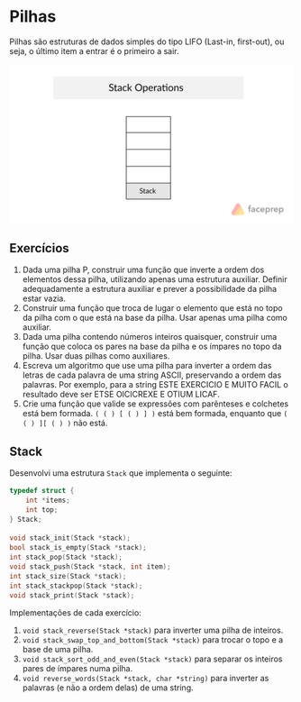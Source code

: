 # Pilhas

Pilhas são estruturas de dados simples do tipo LIFO (Last-in, first-out), ou seja,
o último item a entrar é o primeiro a sair.

![GIF](gif.gif)

## Exercícios

1) Dada uma pilha P, construir uma função que inverte a ordem dos elementos dessa pilha, utilizando apenas uma estrutura auxiliar. Definir adequadamente a estrutura auxiliar e prever a possibilidade da pilha estar vazia.
2) Construir uma função que troca de lugar o elemento que está no topo
   da pilha com o que está na base da pilha. Usar apenas uma pilha como
   auxiliar.
3) Dada uma pilha contendo números inteiros quaisquer, construir uma
   função que coloca os pares na base da pilha e os ímpares no topo da
   pilha. Usar duas pilhas como auxiliares.
4) Escreva um algoritmo que use uma pilha para inverter a ordem das letras de cada palavra de uma string ASCII, preservando a ordem das palavras. Por exemplo, para a string  ESTE EXERCICIO E MUITO FACIL  o resultado deve ser  ETSE OICICREXE E OTIUM LICAF.
5) Crie uma função que valide se expressões com parênteses e colchetes está bem formada. `( ( ) [ ( ) ] )` está bem formada, enquanto que `( ( ) ][ ( ) )` não está.

## Stack

Desenvolvi uma estrutura `Stack` que implementa o seguinte:

```c
typedef struct {
	int *items;
	int top;
} Stack;

void stack_init(Stack *stack);
bool stack_is_empty(Stack *stack);
int stack_pop(Stack *stack);
void stack_push(Stack *stack, int item);
int stack_size(Stack *stack);
int stack_stackpop(Stack *stack);
void stack_print(Stack *stack);
```

Implementações de cada exercício:

1) `void stack_reverse(Stack *stack)` para inverter uma pilha de inteiros.
2) `void stack_swap_top_and_bottom(Stack *stack)` para trocar o topo e a base de uma pilha.
3) `void stack_sort_odd_and_even(Stack *stack)` para separar os inteiros pares de ímpares numa pilha.
4) `void reverse_words(Stack *stack, char *string)` para inverter as palavras (e não a ordem delas) de uma string.
